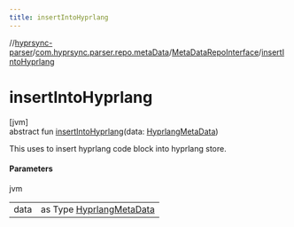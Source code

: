 ```yaml
---
title: insertIntoHyprlang
---
```

//[hyprsync-parser](../../../index.html)/[com.hyprsync.parser.repo.metaData](../index.html)/[MetaDataRepoInterface](index.html)/[insertIntoHyprlang](insert-into-hyprlang.html)



# insertIntoHyprlang



[jvm]\
abstract fun [insertIntoHyprlang](insert-into-hyprlang.html)(data: [HyprlangMetaData](../../com.hyprsync.parser.models/-hyprlang-meta-data/index.html))



This uses to insert hyprlang code block into hyprlang store.



#### Parameters


jvm

| | |
|---|---|
| data | as Type [HyprlangMetaData](../../com.hyprsync.parser.models/-hyprlang-meta-data/index.html) |



